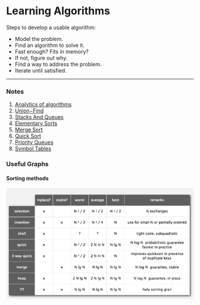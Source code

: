 # Learning Algorithms
Steps to develop a usable algorithm:

* Model the problem.
* Find an algorithm to solve it. 
* Fast enough? Fits in memory?
* If not, figure out why.
* Find a way to address the problem. 
* Iterate until satisfied.

---------------------------------------------

### Notes
1. [Analytics of algorithms](01-AnalysisOfAlgorithms.md)
2. [Union−Find](02-Union-Find.md)
3. [Stacks And Queues](03-StacksAndQueues.md)
4. [Elementary Sorts](04-ElementarySorts.md)
5. [Merge Sort](05-Mergesort.md)
6. [Quick Sort](06-Quicksort.md)
7. [Priority Queues](07-PriorityQueues.md)
8. [Symbol Tables](08-SymbolTables.md)

### Useful Graphs
#### Sorting methods
![](media/14852530390979.jpg)



